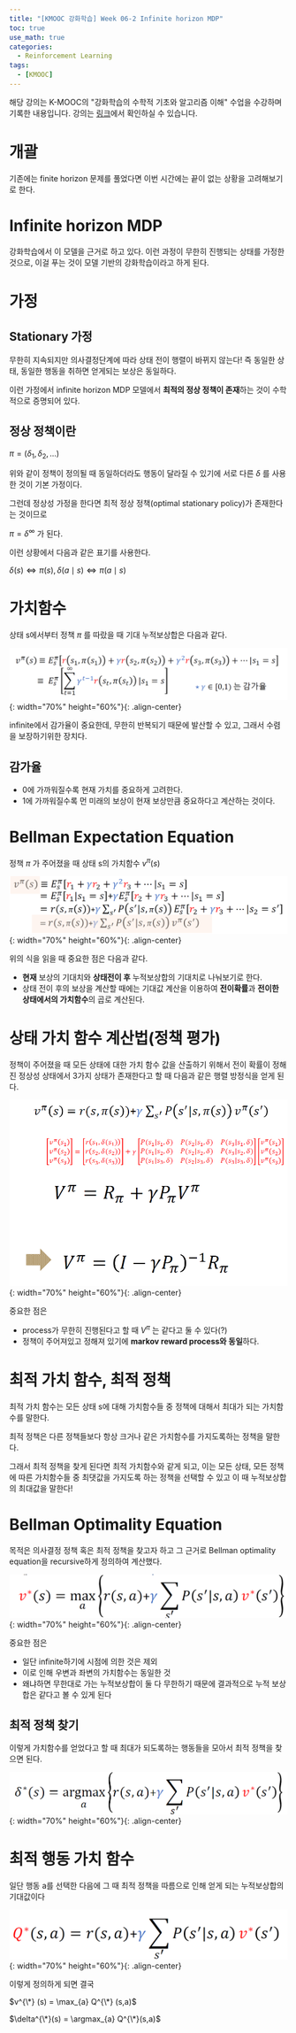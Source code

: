 ```yaml
---
title: "[KMOOC 강화학습] Week 06-2 Infinite horizon MDP"
toc: true
use_math: true
categories:
  - Reinforcement Learning
tags:
  - [KMOOC]
---
```


해당 강의는 K-MOOC의 "강화학습의 수학적 기초와 알고리즘 이해" 수업을 수강하며 기록한 내용입니다. 강의는 [링크](http://www.kmooc.kr/courses/course-v1:KoreaUnivK+ku_ai_002+2020_A44/course/)에서 확인하실 수 있습니다.

# 개괄

기존에는 finite horizon 문제를 풀었다면 이번 시간에는 끝이 없는 상황을 고려해보기로 한다.

# Infinite horizon MDP

강화학습에서 이 모델을 근거로 하고 있다. 이런 과정이 무한히 진행되는 상태를 가정한 것으로, 이걸 푸는 것이 모델 기반의 강화학습이라고 하게 된다.

# 가정

## Stationary 가정

무한히 지속되지만 의사결정단계에 따라 상태 전이 행렬이 바뀌지 않는다! 즉 동일한 상태, 동일한 행동을 취하면 얻게되는 보상은 동일하다.

이런 가정에서 infinite horizon MDP 모델에서 **최적의 정상 정책이 존재**하는 것이 수학적으로 증명되어 있다.

## 정상 정책이란

$\pi = (\delta_{1}, \delta_{2},...)$

위와 같이 정책이 정의될 때 동일하더라도 행동이 달라질 수 있기에 서로 다른 $\delta$ 를 사용한 것이 기본 가정이다.

그런데 정상성 가정을 한다면 최적 정상 정책(optimal stationary policy)가 존재한다는 것이므로

$\pi = \delta^{\infty}$ 가 된다.

이런 상황에서 다음과 같은 표기를 사용한다.

$\delta(s) \Leftrightarrow \pi(s), \delta(a\mid s) \Leftrightarrow \pi(a\mid s)$

# 가치함수

상태 s에서부터 정책 $\pi$ 를 따랐을 때  기대 누적보상합은 다음과 같다.

![사진](/assets/images/RL/w06-02-01.PNG){: width="70%" height="60%"}{: .align-center}

infinite에서 감가율이 중요한데, 무한히 반복되기 때문에 발산할 수 있고, 그래서 수렴을 보장하기위한 장치다.

## 감가율

- 0에 가까워질수록 현재 가치를 중요하게 고려한다.
- 1에 가까워질수록 먼 미래의 보상이 현재 보상만큼 중요하다고 계산하는 것이다.

# Bellman Expectation Equation

정책 $\pi$ 가 주어졌을 때 상태 s의 가치함수 $v^{\pi}(s)$

![사진](/assets/images/RL/w06-02-02.PNG){: width="70%" height="60%"}{: .align-center}

위의 식을 읽을 때 중요한 점은 다음과 같다.

- **현재** 보상의 기대치와 **상태전이 후** 누적보상합의 기대치로 나눠보기로 한다.
- 상태 전이 후의 보상을 계산할 때에는 기대값 계산을 이용하여 **전이확률**과 **전이한 상태에서의 가치함수**의 곱로 계산된다.


# 상태 가치 함수 계산법(정책 평가)

정책이 주어졌을 때 모든 상태에 대한 가치 함수 값을 산출하기 위해서 전이 확률이 정해진 정상성 상태에서 3가지 상태가 존재한다고 할 때 다음과 같은 행렬 방정식을 얻게 된다.

![사진](/assets/images/RL/w06-02-03.PNG){: width="70%" height="60%"}{: .align-center}

중요한 점은 
- process가 무한히 진행된다고 할 때 $V^{\pi}$ 는 같다고 둘 수 있다(?)
- 정책이 주어져있고 정해져 있기에 **markov reward process와 동일**하다.

# 최적 가치 함수, 최적 정책

최적 가치 함수는 모든 상태 s에 대해 가치함수들 중 정책에 대해서 최대가 되는 가치함수를 말한다.

최적 정책은 다른 정책들보다 항상 크거나 같은 가치함수를 가지도록하는 정책을 말한다.

그래서 최적 정책을 찾게 된다면 최적 가치함수와 같게 되고, 이는 모든 상태, 모든 정책에 따른 가치함수들 중 최댓값을 가지도록 하는 정책을 선택할 수 있고 이 때 누적보상합의 최대값을 말한다!

# Bellman Optimality Equation

목적은 의사결정 정책 혹은 최적 정책을 찾고자 하고 그 근거로 Bellman optimality equation을 recursive하게 정의하여 계산했다.

![사진](/assets/images/RL/w06-02-04.PNG){: width="70%" height="60%"}{: .align-center}

중요한 점은
- 일단 infinite하기에 시점에 의한 것은 제외
- 이로 인해 우변과 좌변의 가치함수는 동일한 것
- 왜냐하면 무한대로 가는 누적보상합이 둘 다 무한하기 때문에 결과적으로 누적 보상합은 같다고 볼 수 있게 된다


## 최적 정책 찾기

이렇게 가치함수를 얻었다고 할 때 최대가 되도록하는 행동들을 모아서 최적 정책을 찾으면 된다.

![사진](/assets/images/RL/w06-02-05.PNG){: width="70%" height="60%"}{: .align-center}

# 최적 행동 가치 함수

일단 행동 a를 선택한 다음에 그 때 최적 정책을 따름으로 인해 얻게 되는 누적보상합의 기대값이다

![사진](/assets/images/RL/w06-02-06.PNG){: width="70%" height="60%"}{: .align-center}

이렇게 정의하게 되면 결국 

$v^{\*} (s) = \max_{a} Q^{\*} (s,a)$

$\delta^{\*}(s) = \argmax_{a} Q^{\*}(s,a)$
